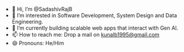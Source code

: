 - 👋 Hi, I’m @SadashivRajB
- 👀 I’m interested in Software Development, System Design and Data Engineering.
- 🌱 I’m currently building scalable web apps that interact with Gen AI.
- 📫 How to reach me: Drop a mail on kunalb1995@gmail.com
- 😄 Pronouns: He/Him

<!---
SadashivRajB/SadashivRajB is a ✨ special ✨ repository because its `README.md` (this file) appears on your GitHub profile.
You can click the Preview link to take a look at your changes.
--->

